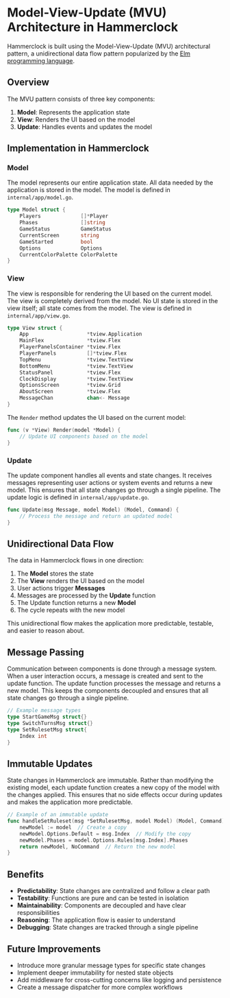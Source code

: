 # Model-View-Update (MVU) Architecture in Hammerclock

Hammerclock is built using the Model-View-Update (MVU) architectural pattern, a unidirectional data flow pattern popularized by the [Elm programming language](https://guide.elm-lang.org/architecture/).

## Overview

The MVU pattern consists of three key components:

1. **Model**: Represents the application state
2. **View**: Renders the UI based on the model
3. **Update**: Handles events and updates the model

## Implementation in Hammerclock

### Model

The model represents our entire application state. All data needed by the application is stored in the model. The model is defined in `internal/app/model.go`.

```go
type Model struct {
    Players             []*Player
    Phases              []string
    GameStatus          GameStatus
    CurrentScreen       string
    GameStarted         bool
    Options             Options
    CurrentColorPalette ColorPalette
}
```

### View

The view is responsible for rendering the UI based on the current model. The view is completely derived from the model. No UI state is stored in the view itself; all state comes from the model. The view is defined in `internal/app/view.go`.

```go
type View struct {
    App                   *tview.Application
    MainFlex              *tview.Flex
    PlayerPanelsContainer *tview.Flex
    PlayerPanels          []*tview.Flex
    TopMenu               *tview.TextView
    BottomMenu            *tview.TextView
    StatusPanel           *tview.Flex
    ClockDisplay          *tview.TextView
    OptionsScreen         *tview.Grid
    AboutScreen           *tview.Flex
    MessageChan           chan<- Message
}
```

The `Render` method updates the UI based on the current model:

```go
func (v *View) Render(model *Model) {
    // Update UI components based on the model
}
```

### Update

The update component handles all events and state changes. It receives messages representing user actions or system events and returns a new model. This ensures that all state changes go through a single pipeline. The update logic is defined in `internal/app/update.go`.

```go
func Update(msg Message, model Model) (Model, Command) {
    // Process the message and return an updated model
}
```

## Unidirectional Data Flow

The data in Hammerclock flows in one direction:

1. The **Model** stores the state
2. The **View** renders the UI based on the model
3. User actions trigger **Messages**
4. Messages are processed by the **Update** function
5. The Update function returns a new **Model**
6. The cycle repeats with the new model

This unidirectional flow makes the application more predictable, testable, and easier to reason about.

## Message Passing

Communication between components is done through a message system. When a user interaction occurs, a message is created and sent to the update function. The update function processes the message and returns a new model. This keeps the components decoupled and ensures that all state changes go through a single pipeline.

```go
// Example message types
type StartGameMsg struct{}
type SwitchTurnsMsg struct{}
type SetRulesetMsg struct{
    Index int
}
```

## Immutable Updates

State changes in Hammerclock are immutable. Rather than modifying the existing model, each update function creates a new copy of the model with the changes applied. This ensures that no side effects occur during updates and makes the application more predictable.

```go
// Example of an immutable update
func handleSetRuleset(msg *SetRulesetMsg, model Model) (Model, Command) {
    newModel := model  // Create a copy
    newModel.Options.Default = msg.Index  // Modify the copy
    newModel.Phases = model.Options.Rules[msg.Index].Phases
    return newModel, NoCommand  // Return the new model
}
```

## Benefits

- **Predictability**: State changes are centralized and follow a clear path
- **Testability**: Functions are pure and can be tested in isolation
- **Maintainability**: Components are decoupled and have clear responsibilities
- **Reasoning**: The application flow is easier to understand
- **Debugging**: State changes are tracked through a single pipeline

## Future Improvements

- Introduce more granular message types for specific state changes
- Implement deeper immutability for nested state objects
- Add middleware for cross-cutting concerns like logging and persistence
- Create a message dispatcher for more complex workflows